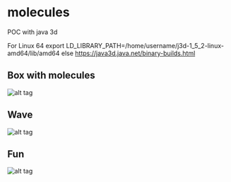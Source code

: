 # molecules
POC with java 3d 

For Linux 64
export LD_LIBRARY_PATH=/home/username/j3d-1_5_2-linux-amd64/lib/amd64
else
https://java3d.java.net/binary-builds.html


## Box with molecules

![alt tag](https://cloud.githubusercontent.com/assets/10994894/6886574/fe13bc74-d641-11e4-956f-ff45e8d389aa.png)

## Wave

![alt tag](https://cloud.githubusercontent.com/assets/10994894/6886575/fede8ecc-d641-11e4-981f-238eb8819b4c.png)

## Fun

![alt tag](https://cloud.githubusercontent.com/assets/10994894/6886577/0057633c-d642-11e4-9f6c-d2952e5790d2.png)
